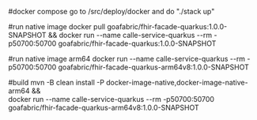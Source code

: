 #docker compose
go to /src/deploy/docker and do "./stack up"

#run native image
docker pull goafabric/fhir-facade-quarkus:1.0.0-SNAPSHOT && docker run --name calle-service-quarkus --rm -p50700:50700 goafabric/fhir-facade-quarkus:1.0.0-SNAPSHOT

#run native image arm64
docker run --name calle-service-quarkus --rm -p50700:50700 goafabric/fhir-facade-quarkus-arm64v8:1.0.0-SNAPSHOT
                                           
#build
mvn -B clean install -P docker-image-native,docker-image-native-arm64 && \
docker run --name calle-service-quarkus --rm -p50700:50700 goafabric/fhir-facade-quarkus-arm64v8:1.0.0-SNAPSHOT
